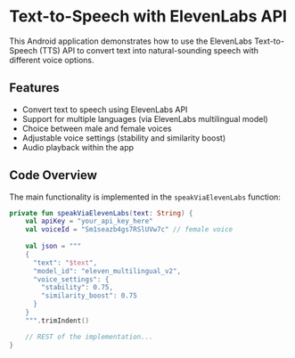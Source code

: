 # Text-to-Speech with ElevenLabs API

This Android application demonstrates how to use the ElevenLabs Text-to-Speech (TTS) API to convert text into natural-sounding speech with different voice options.

## Features

- Convert text to speech using ElevenLabs API
- Support for multiple languages (via ElevenLabs multilingual model)
- Choice between male and female voices
- Adjustable voice settings (stability and similarity boost)
- Audio playback within the app

## Code Overview

The main functionality is implemented in the `speakViaElevenLabs` function:

```kotlin
private fun speakViaElevenLabs(text: String) {
    val apiKey = "your_api_key_here"
    val voiceId = "Sm1seazb4gs7RSlUVw7c" // female voice
    
    val json = """
    {
      "text": "$text",
      "model_id": "eleven_multilingual_v2",
      "voice_settings": {
        "stability": 0.75,
        "similarity_boost": 0.75
      }
    }
    """.trimIndent()

    // REST of the implementation...
}
